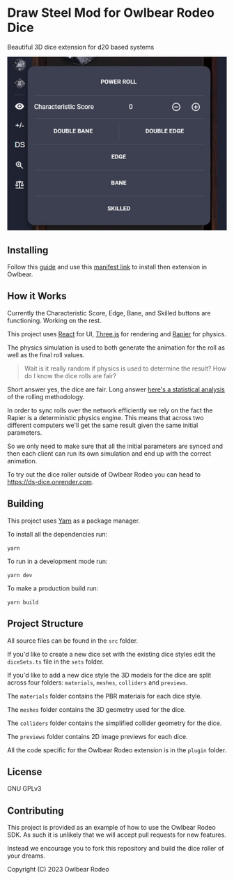 # Draw Steel Mod for Owlbear Rodeo Dice

Beautiful 3D dice extension for d20 based systems

![Example](/docs/DS-dice.jpg)

## Installing

Follow this
[guide](https://docs.owlbear.rodeo/extensions/tutorial-hello-world/install-your-extension)
and use this [manifest link](https://ds-dice.onrender.com/manifest.json)
to install then extension in Owlbear.

## How it Works

Currently the Characteristic Score, Edge, Bane, and Skilled buttons are functioning. Working on the rest.

This project uses [React](https://reactjs.org/) for UI, [Three.js](https://threejs.org/) for rendering and [Rapier](https://rapier.rs/) for physics.

The physics simulation is used to both generate the animation for the roll as well as the final roll values.

> Wait is it really random if physics is used to determine the result? How do I know the dice rolls are fair?

Short answer yes, the dice are fair. Long answer [here's a statistical analysis](https://blog.owlbear.rodeo/are-owlbear-rodeos-dice-fair/) of the rolling methodology.

In order to sync rolls over the network efficiently we rely on the fact the Rapier is a deterministic physics engine. This means that across two different computers we'll get the same result given the same initial parameters.

So we only need to make sure that all the initial parameters are synced and then each client can run its own simulation and end up with the correct animation.

To try out the dice roller outside of Owlbear Rodeo you can head to <https://ds-dice.onrender.com>.

## Building

This project uses [Yarn](https://yarnpkg.com/) as a package manager.

To install all the dependencies run:

`yarn`

To run in a development mode run:

`yarn dev`

To make a production build run:

`yarn build`

## Project Structure

All source files can be found in the `src` folder.

If you'd like to create a new dice set with the existing dice styles edit the `diceSets.ts` file in the `sets` folder.

If you'd like to add a new dice style the 3D models for the dice are split across four folders: `materials`, `meshes`, `colliders` and `previews`.

The `materials` folder contains the PBR materials for each dice style.

The `meshes` folder contains the 3D geometry used for the dice.

The `colliders` folder contains the simplified collider geometry for the dice.

The `previews` folder contains 2D image previews for each dice.

All the code specific for the Owlbear Rodeo extension is in the `plugin` folder.

## License

GNU GPLv3

## Contributing

This project is provided as an example of how to use the Owlbear Rodeo SDK. As such it is unlikely that we will accept pull requests for new features.

Instead we encourage you to fork this repository and build the dice roller of your dreams.

Copyright (C) 2023 Owlbear Rodeo
